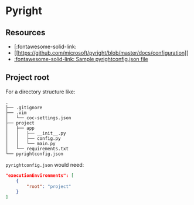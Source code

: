 Pyright
===

Resources
---


- [:fontawesome-solid-link:
- [[https://github.com/microsoft/pyright/blob/master/docs/configuration]]
- [:fontawesome-solid-link: Sample pyrightconfig.json
    file](https://github.com/microsoft/pyright/blob/1601a177cdedc35d4d61ed98c622bd0d3754e9a7/docs/configuration.md#sample-config-file)

Project root
---

For a directory structure like:

```
.
├── .gitignore
├── .vim
│   └── coc-settings.json
├── project
│   ├── app
│   │   ├── __init__.py
│   │   ├── config.py
│   │   └── main.py
│   └── requirements.txt
└── pyrightconfig.json
```

`pyrightconfig.json` would need:

```json
"executionEnvironments": [
    {
        "root": "project"
    }
]
```
